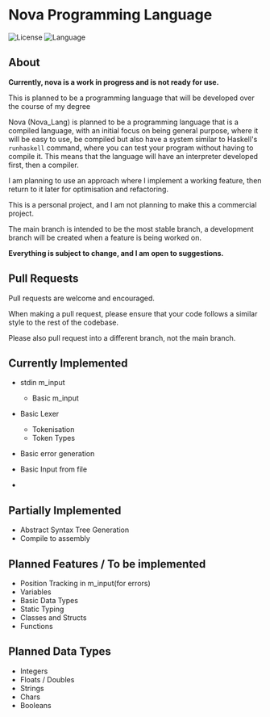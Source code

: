# Nova Programming Language
![License](https://img.shields.io/badge/license-Apache_2.0-orange.svg)
![Language](https://img.shields.io/badge/language-C++-blue.svg)

## About
<strong>Currently, nova is a work in progress and is not ready for use.</strong>

This is planned to be a programming language that will be developed over the course of my degree

Nova (Nova_Lang) is planned to be a programming language that is a compiled language, 
with an initial focus on being general purpose, where it will be easy to use, be 
compiled but also have a system similar to Haskell's `runhaskell` command, where 
you can test your program without having to compile it. This means that the language
will have an interpreter developed first, then a compiler.

I am planning to use an approach where I implement a working feature, then return
to it later for optimisation and refactoring.

This is a personal project, and I am not planning to make this a commercial project.

The main branch is intended to be the most stable branch, a development branch will be 
created when a feature is being worked on.

<strong>Everything is subject to change, and I am open to suggestions.</strong>

## Pull Requests

Pull requests are welcome and encouraged.

When making a pull request, please ensure that your code follows a similar style
to the rest of the codebase.

Please also pull request into a different branch, not the main branch.

## Currently Implemented

- stdin m_input
    - Basic m_input 

- Basic Lexer
    - Tokenisation
    - Token Types
- Basic error generation
- Basic Input from file
- 

## Partially Implemented
- Abstract Syntax Tree Generation
- Compile to assembly

## Planned Features / To be implemented

- Position Tracking in m_input(for errors)
- Variables
- Basic Data Types
- Static Typing
- Classes and Structs
- Functions

## Planned Data Types

- Integers
- Floats / Doubles
- Strings
- Chars
- Booleans
